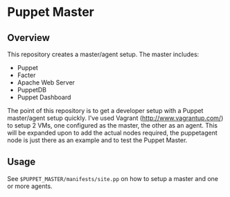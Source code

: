 # Puppet Master

## Overview

This repository creates a master/agent setup.  The master includes:

  * Puppet
  * Facter
  * Apache Web Server
  * PuppetDB
  * Puppet Dashboard

The point of this repository is to get a developer setup with a Puppet master/agent setup quickly.  I've used Vagrant (http://www.vagrantup.com/) to setup 2 VMs, one configured as the master, the other as an agent.  This will be expanded upon to add the actual nodes required, the puppetagent node is just there as an example and to test the Puppet Master.


## Usage

See ```$PUPPET_MASTER/manifests/site.pp``` on how to setup a master and one or more agents.
